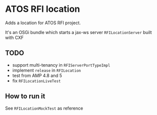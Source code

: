 # ATOS RFI location

Adds a location for ATOS RFI project. 

It's an OSGi  bundle which starts a jax-ws server `RFILocationServer` built with CXF


## TODO

- support multi-tenancy in `RFIServerPortTypeImpl`
- implement `release` in `RFILocation`
- test from AMP 4.8 and 5
- fix `RFILocationLiveTest`

## How to run it

See `RFILocationMockTest` as reference